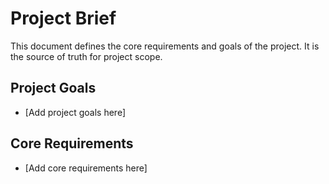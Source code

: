 # Project Brief

This document defines the core requirements and goals of the project. It is the source of truth for project scope.

## Project Goals
- [Add project goals here]

## Core Requirements
- [Add core requirements here] 